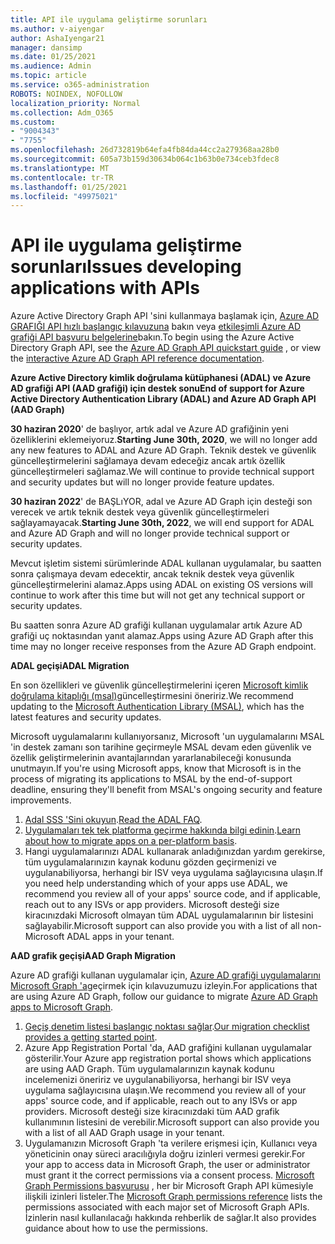 ```yaml
---
title: API ile uygulama geliştirme sorunları
ms.author: v-aiyengar
author: AshaIyengar21
manager: dansimp
ms.date: 01/25/2021
ms.audience: Admin
ms.topic: article
ms.service: o365-administration
ROBOTS: NOINDEX, NOFOLLOW
localization_priority: Normal
ms.collection: Adm_O365
ms.custom:
- "9004343"
- "7755"
ms.openlocfilehash: 26d732819b64efa4fb84da44cc2a279368aa28b0
ms.sourcegitcommit: 605a73b159d30634b064c1b63b0e734ceb3fdec8
ms.translationtype: MT
ms.contentlocale: tr-TR
ms.lasthandoff: 01/25/2021
ms.locfileid: "49975021"
---
```

# <a name="issues-developing-applications-with-apis"></a><span data-ttu-id="50e6f-102">API ile uygulama geliştirme sorunları</span><span class="sxs-lookup"><span data-stu-id="50e6f-102">Issues developing applications with APIs</span></span>

<span data-ttu-id="50e6f-103">Azure Active Directory Graph API 'sini kullanmaya başlamak için, [Azure AD GRAFIĞI API hızlı başlangıç kılavuzuna](https://docs.microsoft.com/azure/active-directory/develop/microsoft-graph-intro) bakın veya [etkileşimli Azure AD grafiği API başvuru belgelerine](https://docs.microsoft.com/previous-versions/azure/ad/graph/api/api-catalog)bakın.</span><span class="sxs-lookup"><span data-stu-id="50e6f-103">To begin using the Azure Active Directory Graph API, see the [Azure AD Graph API quickstart guide](https://docs.microsoft.com/azure/active-directory/develop/microsoft-graph-intro) , or view the [interactive Azure AD Graph API reference documentation](https://docs.microsoft.com/previous-versions/azure/ad/graph/api/api-catalog).</span></span>

<span data-ttu-id="50e6f-104">**Azure Active Directory kimlik doğrulama kütüphanesi (ADAL) ve Azure AD grafiği API (AAD grafiği) için destek sonu**</span><span class="sxs-lookup"><span data-stu-id="50e6f-104">**End of support for Azure Active Directory Authentication Library (ADAL) and Azure AD Graph API (AAD Graph)**</span></span>

<span data-ttu-id="50e6f-105">**30 haziran 2020**' de başlıyor, artık adal ve Azure AD grafiğinin yeni özelliklerini eklemeiyoruz.</span><span class="sxs-lookup"><span data-stu-id="50e6f-105">**Starting June 30th, 2020**, we will no longer add any new features to ADAL and Azure AD Graph.</span></span> <span data-ttu-id="50e6f-106">Teknik destek ve güvenlik güncelleştirmelerini sağlamaya devam edeceğiz ancak artık özellik güncelleştirmeleri sağlamaz.</span><span class="sxs-lookup"><span data-stu-id="50e6f-106">We will continue to provide technical support and security updates but will no longer provide feature updates.</span></span>

<span data-ttu-id="50e6f-107">**30 haziran 2022**' de BAŞLıYOR, adal ve Azure AD Graph için desteği son verecek ve artık teknik destek veya güvenlik güncelleştirmeleri sağlayamayacak.</span><span class="sxs-lookup"><span data-stu-id="50e6f-107">**Starting June 30th, 2022**, we will end support for ADAL and Azure AD Graph and will no longer provide technical support or security updates.</span></span>

<span data-ttu-id="50e6f-108">Mevcut işletim sistemi sürümlerinde ADAL kullanan uygulamalar, bu saatten sonra çalışmaya devam edecektir, ancak teknik destek veya güvenlik güncelleştirmelerini alamaz.</span><span class="sxs-lookup"><span data-stu-id="50e6f-108">Apps using ADAL on existing OS versions will continue to work after this time but will not get any technical support or security updates.</span></span>

<span data-ttu-id="50e6f-109">Bu saatten sonra Azure AD grafiği kullanan uygulamalar artık Azure AD grafiği uç noktasından yanıt alamaz.</span><span class="sxs-lookup"><span data-stu-id="50e6f-109">Apps using Azure AD Graph after this time may no longer receive responses from the Azure AD Graph endpoint.</span></span>

<span data-ttu-id="50e6f-110">**ADAL geçişi**</span><span class="sxs-lookup"><span data-stu-id="50e6f-110">**ADAL Migration**</span></span>

<span data-ttu-id="50e6f-111">En son özellikleri ve güvenlik güncelleştirmelerini içeren [Microsoft kimlik doğrulama kitaplığı (msal)](https://docs.microsoft.com/azure/active-directory/develop/v2-overview)güncelleştirmesini öneririz.</span><span class="sxs-lookup"><span data-stu-id="50e6f-111">We recommend updating to the [Microsoft Authentication Library (MSAL)](https://docs.microsoft.com/azure/active-directory/develop/v2-overview), which has the latest features and security updates.</span></span>

<span data-ttu-id="50e6f-112">Microsoft uygulamalarını kullanıyorsanız, Microsoft 'un uygulamalarını MSAL 'in destek zamanı son tarihine geçirmeyle MSAL devam eden güvenlik ve özellik geliştirmelerinin avantajlarından yararlanabileceği konusunda unutmayın.</span><span class="sxs-lookup"><span data-stu-id="50e6f-112">If you're using Microsoft apps, know that Microsoft is in the process of migrating its applications to MSAL by the end-of-support deadline, ensuring they'll benefit from MSAL's ongoing security and feature improvements.</span></span>

1. <span data-ttu-id="50e6f-113">[Adal SSS 'Sini okuyun](https://docs.microsoft.com/azure/active-directory/develop/msal-migration#frequently-asked-questions-faq).</span><span class="sxs-lookup"><span data-stu-id="50e6f-113">[Read the ADAL FAQ](https://docs.microsoft.com/azure/active-directory/develop/msal-migration#frequently-asked-questions-faq).</span></span>
1. <span data-ttu-id="50e6f-114">[Uygulamaları tek tek platforma geçirme hakkında bilgi edinin](https://docs.microsoft.com/azure/active-directory/develop/msal-migration#frequently-asked-questions-faq).</span><span class="sxs-lookup"><span data-stu-id="50e6f-114">[Learn about how to migrate apps on a per-platform basis](https://docs.microsoft.com/azure/active-directory/develop/msal-migration#frequently-asked-questions-faq).</span></span>
1. <span data-ttu-id="50e6f-115">Hangi uygulamalarınızı ADAL kullanarak anladığınızdan yardım gerekirse, tüm uygulamalarınızın kaynak kodunu gözden geçirmenizi ve uygulanabiliyorsa, herhangi bir ISV veya uygulama sağlayıcısına ulaşın.</span><span class="sxs-lookup"><span data-stu-id="50e6f-115">If you need help understanding which of your apps use ADAL, we recommend you review all of your apps' source code, and if applicable, reach out to any ISVs or app providers.</span></span> <span data-ttu-id="50e6f-116">Microsoft desteği size kiracınızdaki Microsoft olmayan tüm ADAL uygulamalarının bir listesini sağlayabilir.</span><span class="sxs-lookup"><span data-stu-id="50e6f-116">Microsoft support can also provide you with a list of all non-Microsoft ADAL apps in your tenant.</span></span>

<span data-ttu-id="50e6f-117">**AAD grafik geçişi**</span><span class="sxs-lookup"><span data-stu-id="50e6f-117">**AAD Graph Migration**</span></span>

<span data-ttu-id="50e6f-118">Azure AD grafiği kullanan uygulamalar için, [Azure AD grafiği uygulamalarını Microsoft Graph 'a](https://docs.microsoft.com/graph/migrate-azure-ad-graph-overview?view=graph-rest-1.0&preserve-view=true)geçirmek için kılavuzumuzu izleyin.</span><span class="sxs-lookup"><span data-stu-id="50e6f-118">For applications that are using Azure AD Graph, follow our guidance to migrate [Azure AD Graph apps to Microsoft Graph](https://docs.microsoft.com/graph/migrate-azure-ad-graph-overview?view=graph-rest-1.0&preserve-view=true).</span></span>

1. <span data-ttu-id="50e6f-119">[Geçiş denetim listesi başlangıç noktası sağlar](https://docs.microsoft.com/graph/migrate-azure-ad-graph-planning-checklist).</span><span class="sxs-lookup"><span data-stu-id="50e6f-119">[Our migration checklist provides a getting started point](https://docs.microsoft.com/graph/migrate-azure-ad-graph-planning-checklist).</span></span> 
1. <span data-ttu-id="50e6f-120">Azure App Registration Portal 'da, AAD grafiğini kullanan uygulamalar gösterilir.</span><span class="sxs-lookup"><span data-stu-id="50e6f-120">Your Azure app registration portal shows which applications are using AAD Graph.</span></span> <span data-ttu-id="50e6f-121">Tüm uygulamalarınızın kaynak kodunu incelemenizi öneririz ve uygulanabiliyorsa, herhangi bir ISV veya uygulama sağlayıcısına ulaşın.</span><span class="sxs-lookup"><span data-stu-id="50e6f-121">We recommend you review all of your apps' source code, and if applicable, reach out to any ISVs or app providers.</span></span> <span data-ttu-id="50e6f-122">Microsoft desteği size kiracınızdaki tüm AAD grafik kullanımının listesini de verebilir.</span><span class="sxs-lookup"><span data-stu-id="50e6f-122">Microsoft support can also provide you with a list of all AAD Graph usage in your tenant.</span></span>
1. <span data-ttu-id="50e6f-123">Uygulamanızın Microsoft Graph 'ta verilere erişmesi için, Kullanıcı veya yöneticinin onay süreci aracılığıyla doğru izinleri vermesi gerekir.</span><span class="sxs-lookup"><span data-stu-id="50e6f-123">For your app to access data in Microsoft Graph, the user or administrator must grant it the correct permissions via a consent process.</span></span> <span data-ttu-id="50e6f-124">[Microsoft Graph Permissions başvurusu](https://docs.microsoft.com/graph/permissions-reference?context=graph%2Fapi%2Fbeta&view=graph-rest-beta&preserve-view=true) , her bir Microsoft Graph API kümesiyle ilişkili izinleri listeler.</span><span class="sxs-lookup"><span data-stu-id="50e6f-124">The [Microsoft Graph permissions reference](https://docs.microsoft.com/graph/permissions-reference?context=graph%2Fapi%2Fbeta&view=graph-rest-beta&preserve-view=true) lists the permissions associated with each major set of Microsoft Graph APIs.</span></span> <span data-ttu-id="50e6f-125">İzinlerin nasıl kullanılacağı hakkında rehberlik de sağlar.</span><span class="sxs-lookup"><span data-stu-id="50e6f-125">It also provides guidance about how to use the permissions.</span></span>
